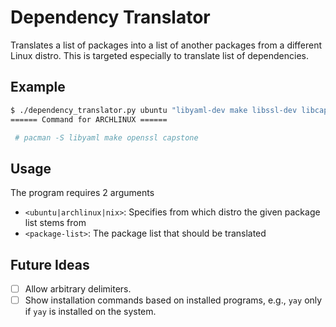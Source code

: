 # Dependency Translator
Translates a list of packages into a list of another packages from a different Linux distro. This is targeted especially to translate list of dependencies.


## Example 
```bash
$ ./dependency_translator.py ubuntu "libyaml-dev make libssl-dev libcapstone-dev"
====== Command for ARCHLINUX ======

 # pacman -S libyaml make openssl capstone
```

## Usage
The program requires 2 arguments
- `<ubuntu|archlinux|nix>`: Specifies from which distro the given package list stems from
- `<package-list>`: The package list that should be translated



## Future Ideas
- [ ] Allow arbitrary delimiters.
- [ ] Show installation commands based on installed programs, e.g., `yay` only if `yay` is installed on the system.
